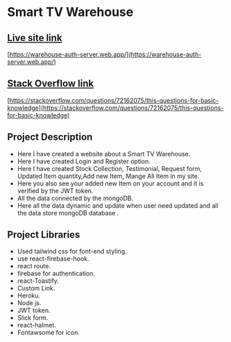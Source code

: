 # Smart TV Warehouse
## [Live site link](https://warehouse-auth-server.web.app/)
[https://warehouse-auth-server.web.app/](https://warehouse-auth-server.web.app/)
## [Stack Overflow link](https://stackoverflow.com/questions/72162075/this-questions-for-basic-knowledge)
[https://stackoverflow.com/questions/72162075/this-questions-for-basic-knowledge](https://stackoverflow.com/questions/72162075/this-questions-for-basic-knowledge)
## Project Description
* Here I have created a website about a Smart TV Warehouse.
* Here I have created Login and Register option.
* Here I have created Stock Collection, Testimonial, Request form, Updated Item quantity,Add new Item, Mange All Item in my site.
* Here you also see your added new Item on your account and it is verified by the JWT token.
* All the data connected by the mongoDB.
* Here all the data dynamic and update when user need updated and all the data store mongoDB database .
## Project Libraries
* Used tailwind css for font-end styling.
* use react-firebase-hook. 
* react route.
* firebase for authentication.
* react-Toastify. 
* Custom Link.
* Heroku.
* Node js.
* JWT token.
* Slick form.
* react-halmet.
* Fontawsome for icon.